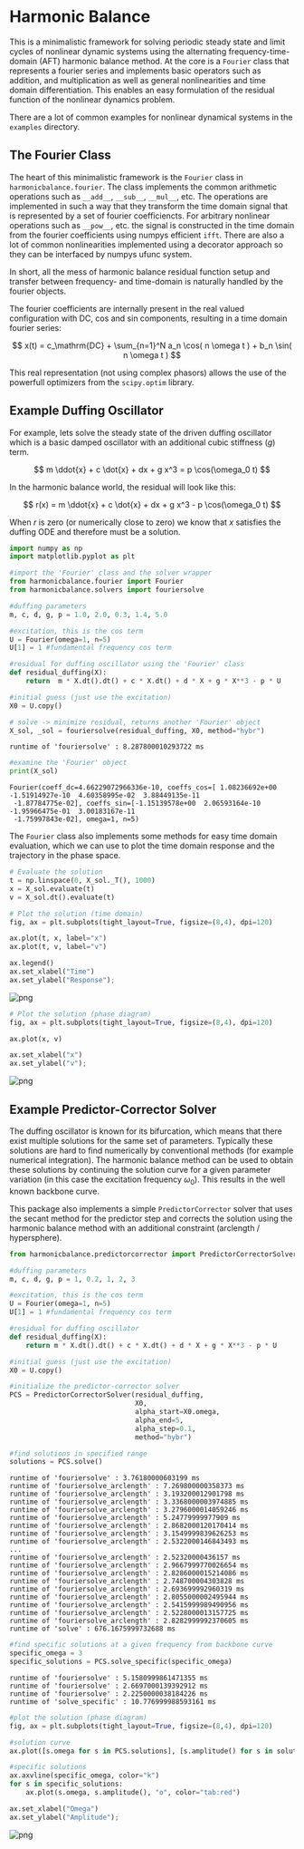 # Harmonic Balance 

This is a minimalistic framework for solving periodic steady state and limit cycles of nonlinear dynamic systems using the alternating frequency-time-domain (AFT) harmonic balance method.
At the core is a `Fourier` class that represents a fourier series and implements basic operators such as addition, and multiplication as well as general nonlinearities and time domain differentiation.
This enables an easy formulation of the residual function of the nonlinear dynamics problem.

There are a lot of common examples for nonlinear dynamical systems in the `examples` directory.

## The Fourier Class

The heart of this minimalistic framework is the `Fourier` class in `harmonicbalance.fourier`. The class implements the common arithmetic operations such as `__add__`, `__sub__`, `__mul__`, etc. The operations are implemented in such a way that they transform the time domain signal that is represented by a set of fourier coefficiencts. For arbitrary nonlinear operations such as `__pow__`, etc. the signal is constructed in the time domain from the fourier coefficients using numpys efficient `ifft`. There are also a lot of common nonlinearities implemented using a decorator approach so they can be interfaced by numpys ufunc system.

In short, all the mess of harmonic balance residual function setup and transfer between frequency- and time-domain is naturally handled by the fourier objects.

The fourier coefficients are internally present in the real valued configuration with DC, cos and sin components, resulting in a time domain fourier series:

$$
x(t) = c_\mathrm{DC} + \sum_{n=1}^N a_n \cos( n \omega t ) + b_n \sin( n \omega t )
$$


This real representation (not using complex phasors) allows the use of the powerfull optimizers from the `scipy.optim` library.

## Example Duffing Oscillator
For example, lets solve the steady state of the driven duffing oscillator which is a basic damped oscillator with an additional cubic stiffness ($g$) term.

$$
m \ddot{x} + c \dot{x} + dx + g x^3 = p \cos(\omega_0 t)
$$

In the harmonic balance world, the residual will look like this:

$$
r(x) = m \ddot{x} + c \dot{x} + dx + g x^3 - p \cos(\omega_0 t)
$$

When $r$ is zero (or numerically close to zero) we know that $x$ satisfies the duffing ODE and therefore must be a solution. 



```python
import numpy as np
import matplotlib.pyplot as plt

#import the 'Fourier' class and the solver wrapper
from harmonicbalance.fourier import Fourier
from harmonicbalance.solvers import fouriersolve

#duffing parameters 
m, c, d, g, p = 1.0, 2.0, 0.3, 1.4, 5.0

#excitation, this is the cos term
U = Fourier(omega=1, n=5) 
U[1] = 1 #fundamental frequency cos term

#residual for duffing oscillator using the 'Fourier' class
def residual_duffing(X):
    return  m * X.dt().dt() + c * X.dt() + d * X + g * X**3 - p * U

#initial guess (just use the excitation)
X0 = U.copy()

# solve -> minimize residual, returns another 'Fourier' object
X_sol, _sol = fouriersolve(residual_duffing, X0, method="hybr")
```

    runtime of 'fouriersolve' : 8.287800010293722 ms
    


```python
#examine the 'Fourier' object
print(X_sol)
```

    Fourier(coeff_dc=4.66229072966336e-10, coeffs_cos=[ 1.08236692e+00 -1.51914927e-10  4.60358995e-02  3.88449135e-11
     -1.87784775e-02], coeffs_sin=[-1.15139578e+00  2.06593164e-10 -1.95966475e-01  3.00183167e-11
     -1.75997843e-02], omega=1, n=5)
    

The `Fourier` class also implements some methods for easy time domain evaluation, which we can use to plot the time domain response and the trajectory in the phase space.


```python
# Evaluate the solution
t = np.linspace(0, X_sol._T(), 1000)
x = X_sol.evaluate(t) 
v = X_sol.dt().evaluate(t)
```


```python
# Plot the solution (time domain)
fig, ax = plt.subplots(tight_layout=True, figsize=(8,4), dpi=120)

ax.plot(t, x, label="x")
ax.plot(t, v, label="v")

ax.legend()
ax.set_xlabel("Time")
ax.set_ylabel("Response");
```


    
![png](README_files/README_7_0.png)
    



```python
# Plot the solution (phase diagram)
fig, ax = plt.subplots(tight_layout=True, figsize=(8,4), dpi=120)

ax.plot(x, v)

ax.set_xlabel("x")
ax.set_ylabel("v");
```


    
![png](README_files/README_8_0.png)
    


## Example Predictor-Corrector Solver

The duffing oscillator is known for its bifurcation, which means that there exist multiple solutions for the same set of parameters. Typically these solutions are hard to find numerically by conventional methods (for example numerical integration). The harmonic balance method can be used to obtain these solutions by continuing the solution curve for a given parameter variation (in this case the excitation frequency $\omega_0$). This results in the well known backbone curve.

This package also implements a simple `PredictorCorrector` solver that uses the secant method for the predictor step and corrects the solution using the harmonic balance method with an additional constraint (arclength / hypersphere).



```python
from harmonicbalance.predictorcorrector import PredictorCorrectorSolver

#duffing parameters
m, c, d, g, p = 1, 0.2, 1, 2, 3

#excitation, this is the cos term
U = Fourier(omega=1, n=5) 
U[1] = 1 #fundamental frequency cos term

#residual for duffing oscillator
def residual_duffing(X):
    return m * X.dt().dt() + c * X.dt() + d * X + g * X**3 - p * U

#initial guess (just use the excitation)
X0 = U.copy()

#initialize the predictor-corrector solver
PCS = PredictorCorrectorSolver(residual_duffing, 
                               X0, 
                               alpha_start=X0.omega, 
                               alpha_end=5, 
                               alpha_step=0.1, 
                               method="hybr")

#find solutions in specified range
solutions = PCS.solve()
```

    runtime of 'fouriersolve' : 3.76180000603199 ms
    runtime of 'fouriersolve_arclength' : 7.269800000358373 ms
    runtime of 'fouriersolve_arclength' : 3.193200012901798 ms
    runtime of 'fouriersolve_arclength' : 3.3368000003974885 ms
    runtime of 'fouriersolve_arclength' : 3.2796000014059246 ms
    runtime of 'fouriersolve_arclength' : 5.24779999977909 ms
    runtime of 'fouriersolve_arclength' : 2.8682000120170414 ms
    runtime of 'fouriersolve_arclength' : 3.1549999839626253 ms
    runtime of 'fouriersolve_arclength' : 2.5322000146843493 ms
    ...
    runtime of 'fouriersolve_arclength' : 2.52320000436157 ms
    runtime of 'fouriersolve_arclength' : 2.9667999770026654 ms
    runtime of 'fouriersolve_arclength' : 2.8286000015214086 ms
    runtime of 'fouriersolve_arclength' : 2.748700004303828 ms
    runtime of 'fouriersolve_arclength' : 2.693699992960319 ms
    runtime of 'fouriersolve_arclength' : 2.8055000002495944 ms
    runtime of 'fouriersolve_arclength' : 2.5415999989490956 ms
    runtime of 'fouriersolve_arclength' : 2.5228000013157725 ms
    runtime of 'fouriersolve_arclength' : 2.8282999992370605 ms
    runtime of 'solve' : 676.1675999732688 ms
    


```python
#find specific solutions at a given frequency from backbone curve
specific_omega = 3
specific_solutions = PCS.solve_specific(specific_omega)
```

    runtime of 'fouriersolve' : 5.1580999861471355 ms
    runtime of 'fouriersolve' : 2.6697000139392912 ms
    runtime of 'fouriersolve' : 2.2250000038184226 ms
    runtime of 'solve_specific' : 10.776999988593161 ms
    


```python
#plot the solution (phase diagram)
fig, ax = plt.subplots(tight_layout=True, figsize=(8,4), dpi=120)

#solution curve
ax.plot([s.omega for s in PCS.solutions], [s.amplitude() for s in solutions], ".-")

#specific solutions
ax.axvline(specific_omega, color="k")
for s in specific_solutions:
    ax.plot(s.omega, s.amplitude(), "o", color="tab:red")

ax.set_xlabel("Omega")
ax.set_ylabel("Amplitude");
```


    
![png](README_files/README_12_0.png)
    

